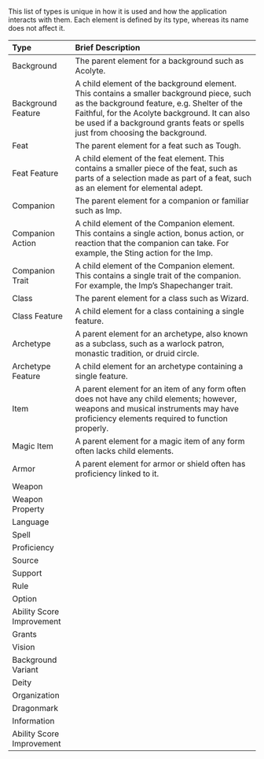 This list of types is unique in how it is used and how the application interacts with them. Each element is defined by
its type, whereas its name does not affect it.

| Type                      | Brief Description                                                                                                                                                                                                                                                            |
|:--------------------------|:-----------------------------------------------------------------------------------------------------------------------------------------------------------------------------------------------------------------------------------------------------------------------------|
| Background                | The parent element for a background such as Acolyte.                                                                                                                                                                                                                         |
| Background Feature        | A child element of the background element. This contains a smaller background piece, such as the background feature, e.g. Shelter of the Faithful, for the Acolyte background. It can also be used if a background grants feats or spells just from choosing the background. |
| Feat                      | The parent element for a feat such as Tough.                                                                                                                                                                                                                                 |
| Feat Feature              | A child element of the feat element. This contains a smaller piece of the feat, such as parts of a selection made as part of a feat, such as an element for elemental adept.                                                                                                 |
| Companion                 | The parent element for a companion or familiar such as Imp.                                                                                                                                                                                                                  |
| Companion Action          | A child element of the Companion element. This contains a single action, bonus action, or reaction that the companion can take. For example, the Sting action for the Imp.                                                                                                   |
| Companion Trait           | A child element of the Companion element. This contains a single trait of the companion. For example, the Imp’s Shapechanger trait.                                                                                                                                          |
| Class                     | The parent element for a class such as Wizard.                                                                                                                                                                                                                               |
| Class Feature             | A child element for a class containing a single feature.                                                                                                                                                                                                                     |
| Archetype                 | A parent element for an archetype, also known as a subclass, such as a warlock patron, monastic tradition, or druid circle.                                                                                                                                                  |
| Archetype Feature         | A child element for an archetype containing a single feature.                                                                                                                                                                                                                |
| Item                      | A parent element for an item of any form often does not have any child elements; however, weapons and musical instruments may have proficiency elements required to function properly.                                                                                       |
| Magic Item                | A parent element for a magic item of any form often lacks child elements.                                                                                                                                                                                                    |
| Armor                     | A parent element for armor or shield often has proficiency linked to it.                                                                                                                                                                                                     |
| Weapon                    |                                                                                                                                                                                                                                                                              |
| Weapon Property           |                                                                                                                                                                                                                                                                              |
| Language                  |                                                                                                                                                                                                                                                                              |
| Spell                     |                                                                                                                                                                                                                                                                              |
| Proficiency               |                                                                                                                                                                                                                                                                              |
| Source                    |                                                                                                                                                                                                                                                                              |
| Support                   |                                                                                                                                                                                                                                                                              |
| Rule                      |                                                                                                                                                                                                                                                                              |
| Option                    |                                                                                                                                                                                                                                                                              |
| Ability Score Improvement |                                                                                                                                                                                                                                                                              |
| Grants                    |                                                                                                                                                                                                                                                                              |
| Vision                    |                                                                                                                                                                                                                                                                              |
| Background Variant        |                                                                                                                                                                                                                                                                              |
| Deity                     |                                                                                                                                                                                                                                                                              |
| Organization              |                                                                                                                                                                                                                                                                              |
| Dragonmark                |                                                                                                                                                                                                                                                                              |
| Information               |                                                                                                                                                                                                                                                                              |
| Ability Score Improvement |                                                                                                                                                                                                                                                                              |
